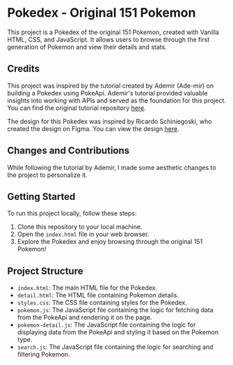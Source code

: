 # Pokedex - Original 151 Pokemon

This project is a Pokedex of the original 151 Pokemon, created with Vanilla HTML, CSS, and JavaScript. It allows users to browse through the first generation of Pokemon and view their details and stats.

## Credits

This project was inspired by the tutorial created by Ademir (Ade-mir) on building a Pokedex using PokeApi. Ademir's tutorial provided valuable insights into working with APIs and served as the foundation for this project. You can find the original tutorial repository [here](https://github.com/Ade-mir/pokedex-tutorial).

The design for this Pokedex was inspired by Ricardo Schiniegoski, who created the design on Figma. You can view the design [here](https://www.figma.com/community/file/979132880663340794/pokedex).

## Changes and Contributions

While following the tutorial by Ademir, I made some aesthetic changes to the project to personalize it.

## Getting Started

To run this project locally, follow these steps:

1. Clone this repository to your local machine.
2. Open the `index.html` file in your web browser.
3. Explore the Pokedex and enjoy browsing through the original 151 Pokemon!

## Project Structure

- `index.html`: The main HTML file for the Pokedex.
- `detail.html`: The HTML file containing Pokemon details.
- `styles.css`: The CSS file containing styles for the Pokedex.
- `pokemon.js`: The JavaScript file containing the logic for fetching data from the PokeApi and rendering it on the page.
- `pokemon-detail.js`: The JavaScript file containing the logic for displaying data from the PokeApi and styling it based on the Pokemon type.
- `search.js`: The JavaScript file containing the logic for searching and filtering Pokemon.

